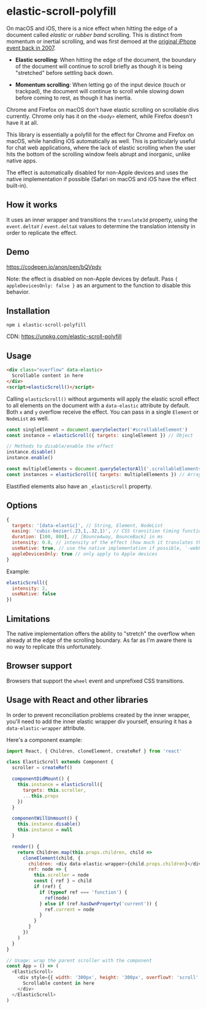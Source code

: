 # elastic-scroll-polyfill

On macOS and iOS, there is a nice effect when hitting the edge of a document called _elastic_ or _rubber band_ scrolling. This is distinct from momentum or inertial scrolling, and was first demoed at the [original iPhone event back in 2007](https://www.youtube.com/watch?v=vN4U5FqrOdQ&t=16m55s).

- **Elastic scrolling**: When hitting the edge of the document, the boundary of the document will continue to scroll briefly as though it is being "stretched" before settling back down.

- **Momentum scrolling**: When letting go of the input device (touch or trackpad), the document will continue to scroll while slowing down before coming to rest, as though it has inertia.

Chrome and Firefox on macOS don't have elastic scrolling on scrollable divs currently. Chrome only has it on the `<body>` element, while Firefox doesn't have it at all.

This library is essentially a polyfill for the effect for Chrome and Firefox on macOS, while handling iOS automatically as well. This is particularly useful for chat web applications, where the lack of elastic scrolling when the user hits the bottom of the scrolling window feels abrupt and inorganic, unlike native apps.

The effect is automatically disabled for non-Apple devices and uses the native implementation if possible (Safari on macOS and iOS have the effect built-in).

## How it works

It uses an inner wrapper and transitions the `translate3d` property, using the `event.deltaY` / `event.deltaX` values to determine the translation intensity in order to replicate the effect.

## Demo

https://codepen.io/anon/pen/bQVpdv

Note: the effect is disabled on non-Apple devices by default. Pass `{ appleDevicesOnly: false }` as an argument to the function to disable this behavior.

## Installation

```
npm i elastic-scroll-polyfill
```

CDN: https://unpkg.com/elastic-scroll-polyfill

## Usage

```html
<div class="overflow" data-elastic>
  Scrollable content in here
</div>
<script>elasticScroll()</script>
```

Calling `elasticScroll()` without arguments will apply the elastic scroll effect to all elements on the document with a `data-elastic` attribute by default. Both `x` and `y` overflow receive the effect. You can pass in a single `Element` or `NodeList` as well.

```js
const singleElement = document.querySelector('#scrollableElement')
const instance = elasticScroll({ targets: singleElement }) // Object

// Methods to disable/enable the effect
instance.disable()
instance.enable()

const multipleElements = document.querySelectorAll('.scrollableElements')
const instances = elasticScroll({ targets: multipleElements }) // Array
```

Elastified elements also have an `_elasticScroll` property.

## Options

```js
{
  targets: '[data-elastic]', // String, Element, NodeList
  easing: 'cubic-bezier(.23,1,.32,1)', // CSS transition timing function (ease-out-quint)
  duration: [100, 800], // [BounceAway, BounceBack] in ms
  intensity: 0.8, // intensity of the effect (how much it translates the content)
  useNative: true, // use the native implementation if possible, `-webkit-overflow-scrolling` on iOS
  appleDevicesOnly: true // only apply to Apple devices
}
```

Example:

```js
elasticScroll({
  intensity: 2,
  useNative: false
})
```

## Limitations

The native implementation offers the ability to "stretch" the overflow when already at the edge of the scrolling boundary. As far as I'm aware there is no way to replicate this unfortunately.

## Browser support

Browsers that support the `wheel` event and unprefixed CSS transitions.

## Usage with React and other libraries

In order to prevent reconciliation problems created by the inner wrapper, you'll need to add the inner elastic wrapper div yourself, ensuring it has a `data-elastic-wrapper` attribute.

Here's a component example:

```js
import React, { Children, cloneElement, createRef } from 'react'

class ElasticScroll extends Component {
  scroller = createRef()

  componentDidMount() {
    this.instance = elasticScroll({
      targets: this.scroller,
      ...this.props
    })
  }

  componentWillUnmount() {
    this.instance.disable()
    this.instance = null
  }

  render() {
    return Children.map(this.props.children, child =>
      cloneElement(child, {
        children: <div data-elastic-wrapper>{child.props.children}</div>,
        ref: node => {
          this.scroller = node
          const { ref } = child
          if (ref) {
            if (typeof ref === 'function') {
              ref(node)
            } else if (ref.hasOwnProperty('current')) {
              ref.current = node
            }
          }
        }
      })
    )
  }
}

// Usage: wrap the parent scroller with the component
const App = () => (
  <ElasticScroll>
    <div style={{ width: '300px', height: '300px', overflowY: 'scroll' }}>
      Scrollable content in here
    </div>
  </ElasticScroll>
)
```
